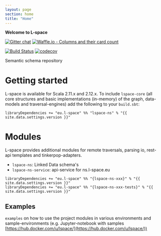 ```yaml
---
layout: page
section: home
title: "Home"
---
```

**Welcome to L-space**

[![Gitter chat](https://badges.gitter.im/gitterHQ/gitter.png)](https://gitter.im/L-space/L-space-NS)
[![Waffle.io - Columns and their card count](https://badge.waffle.io/L-space/L-space-NS.svg?columns=all)](https://waffle.io/L-space/L-space-NS)

[![Build Status](https://travis-ci.org/L-space/L-space-NS.svg)](https://travis-ci.org/L-space/L-space-NS)
[![codecov](https://codecov.io/gh/L-space/L-space-NS/branch/master/graph/badge.svg)](https://codecov.io/gh/L-space/L-space-NS)

Semantic schema repository

# Getting started

L-space is available for Scala 2.11.x and 2.12.x. 
To include `lspace-core` (all core structures and basic implementations (in-memory) of the graph, 
data-models and traversal-engines) add the following to your `build.sbt`:
```
libraryDependencies += "eu.l-space" %% "lspace-ns" % "{{ site.data.settings.version }}"
```

# Modules

L-space provides additional modules for remote traversals, parsing io, rest-api templates and tinkerpop-adapters.

- `lspace-ns`: Linked Data schema's
- `lspace-ns-service`: api-service for ns.l-space.eu

```
libraryDependencies += "eu.l-space" %% "{lspace-ns-xxx}" % "{{ site.data.settings.version }}"
libraryDependencies += "eu.l-space" %% "{lspace-ns-xxx-tests}" % "{{ site.data.settings.version }}"
```

## Examples
`examples` on how to use the project modules in various environments and 
sample-environments (e.g. Jupyter-notebook with samples [https://hub.docker.com/u/lspace/](https://hub.docker.com/u/lspace/))
